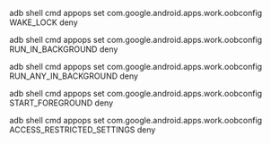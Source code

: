 adb shell cmd appops set com.google.android.apps.work.oobconfig WAKE_LOCK deny

adb shell cmd appops set com.google.android.apps.work.oobconfig RUN_IN_BACKGROUND deny

adb shell cmd appops set com.google.android.apps.work.oobconfig RUN_ANY_IN_BACKGROUND deny

adb shell cmd appops set com.google.android.apps.work.oobconfig START_FOREGROUND deny

adb shell cmd appops set com.google.android.apps.work.oobconfig ACCESS_RESTRICTED_SETTINGS deny
